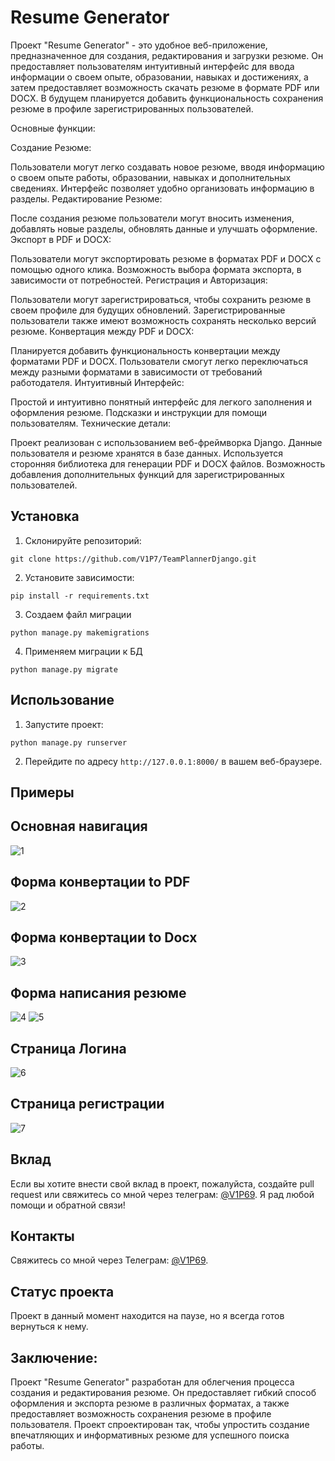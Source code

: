 # Resume Generator

Проект "Resume Generator" - это удобное веб-приложение, предназначенное для создания, редактирования и загрузки резюме. Он предоставляет пользователям интуитивный интерфейс для ввода информации о своем опыте, образовании, навыках и достижениях, а затем предоставляет возможность скачать резюме в формате PDF или DOCX. В будущем планируется добавить функциональность сохранения резюме в профиле зарегистрированных пользователей.

Основные функции:

Создание Резюме:

Пользователи могут легко создавать новое резюме, вводя информацию о своем опыте работы, образовании, навыках и дополнительных сведениях.
Интерфейс позволяет удобно организовать информацию в разделы.
Редактирование Резюме:

После создания резюме пользователи могут вносить изменения, добавлять новые разделы, обновлять данные и улучшать оформление.
Экспорт в PDF и DOCX:

Пользователи могут экспортировать резюме в форматах PDF и DOCX с помощью одного клика.
Возможность выбора формата экспорта, в зависимости от потребностей.
Регистрация и Авторизация:

Пользователи могут зарегистрироваться, чтобы сохранить резюме в своем профиле для будущих обновлений.
Зарегистрированные пользователи также имеют возможность сохранять несколько версий резюме.
Конвертация между PDF и DOCX:

Планируется добавить функциональность конвертации между форматами PDF и DOCX.
Пользователи смогут легко переключаться между разными форматами в зависимости от требований работодателя.
Интуитивный Интерфейс:

Простой и интуитивно понятный интерфейс для легкого заполнения и оформления резюме.
Подсказки и инструкции для помощи пользователям.
Технические детали:

Проект реализован с использованием веб-фреймворка Django.
Данные пользователя и резюме хранятся в базе данных.
Используется сторонняя библиотека для генерации PDF и DOCX файлов.
Возможность добавления дополнительных функций для зарегистрированных пользователей.

## Установка

1. Склонируйте репозиторий:
   
```git clone https://github.com/V1P7/TeamPlannerDjango.git```

2. Установите зависимости:
   
```pip install -r requirements.txt```

3. Создаем файл миграции

```python manage.py makemigrations```

4. Применяем миграции к БД

```python manage.py migrate```

## Использование

1. Запустите проект:
   
```python manage.py runserver```

2. Перейдите по адресу `http://127.0.0.1:8000/` в вашем веб-браузере.

## Примеры

## Основная навигация
![1](https://github.com/V1P7/ResumeGenerator/blob/main/media/1.png)

## Форма конвертации to PDF
![2](https://github.com/V1P7/ResumeGenerator/blob/main/media/2.png)

## Форма конвертации to Docx
![3](https://github.com/V1P7/ResumeGenerator/blob/main/media/3.png)

## Форма написания резюме
![4](https://github.com/V1P7/ResumeGenerator/blob/main/media/4.png)
![5](https://github.com/V1P7/ResumeGenerator/blob/main/media/5.png)

## Страница Логина
![6](https://github.com/V1P7/ResumeGenerator/blob/main/media/6.png)

## Страница регистрации
![7](https://github.com/V1P7/ResumeGenerator/blob/main/media/7.png)

## Вклад
Если вы хотите внести свой вклад в проект, пожалуйста, создайте pull request или свяжитесь со мной через телеграм: [@V1P69](https://t.me/V1P69). Я рад любой помощи и обратной связи!

## Контакты

Свяжитесь со мной через Телеграм: [@V1P69](https://t.me/V1P69).

## Статус проекта

Проект в данный момент находится на паузе, но я всегда готов вернуться к нему.

## Заключение:

Проект "Resume Generator" разработан для облегчения процесса создания и редактирования резюме. Он предоставляет гибкий способ оформления и экспорта резюме в различных форматах, а также предоставляет возможность сохранения резюме в профиле пользователя. Проект спроектирован так, чтобы упростить создание впечатляющих и информативных резюме для успешного поиска работы.
